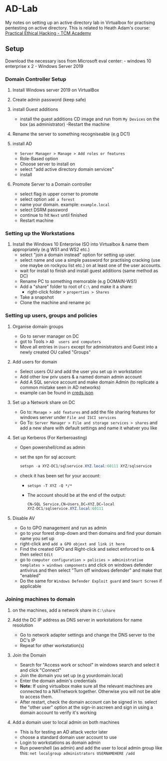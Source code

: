 # AD-Lab

My notes on setting up an active directory lab in Virtualbox for practising pentesting on active directory. This is related to Heath Adam's course: [Practical Ethical Hacking - TCM Academy](https://academy.tcm-sec.com/p/practical-ethical-hacking-the-complete-course)

## Setup

Download the necessary isos from Microsoft eval center:
    - windows 10 enterprise x 2
    - Windows Server 2019

### Domain Controller Setup

1. Install Windows server 2019 on VirtualBox

2. Create admin password (keep safe)

3. install Guest additions
    - install the guest additions CD image and run from `My Devices` on the box (as administrator)
    -Restart the machine

4. Rename the server to something recogniseable (e.g DC1)

5. install AD
    - `Server Manager > Manage > Add roles or features`
    - Role-Based option
    - Choose server to install on
    - select "add active directory domain services"
    - install

6. Promote Server to a Domain controller
    - select flag in upper corner to promote
    - select option `add a forest`
    - name your domain. example: `example.local`
    - select DSRM password
    - continue to hit `Next` until finished
    - Restart machine

### Setting up the Workstations

1. Install the Windows 10 Enterprise ISO into Virtualbox & name them appropriately (e.g WS1 and WS2 etc.)
    - select "join a domain instead" option for setting up user.
    - select name and use a simple password for practising cracking (use one maybe on rockyou list etc.) on at least one of the user accounts.
    - wait for install to finish and install guest additions (same method as DC)
    - Rename PC to something memorable (e.g DOMAIN-WS1)
    - Add a "share" folder to root of `C:\` and make it a share:
        - right-click folder > `properties > Shares`
    - Take a snapshot
    - Clone the machine and rename pc

### Setting up users, groups and policies

1. Organise domain groups
    - Go to server manager on DC
    - got to Tools > `AD  users and computers`
    - Move all entries in `Users` except for administrators and Guest into a newly created OU called "Groups"

2. Add users for domain
    - Select users OU and add the user you set up in workstation
    - Add other low priv users & a named domain admin account
    - Add A SQL service account and make domain Admin (to replicate a common mistake seen in AD networks)
    - example can be found in [creds.json](creds.json)

3. Set up a Network share on DC
    - Go to: `Manage > add features` and add the file sharing features for windows server under `File and ISCI services`
    - Go To: `Server Manager > File and storage services > shares` and add a new share with default settings and name it whatver you like

4. Set up Kerberos (For Kerberoasting)
    - Open powershell/cmd as admin
    - set the spn for sql account:

        ```powershell
        setspn -a XYZ-DC1/sqlservice.XYZ.local:60111 XYZ/sqlservice   
        ```

    - check it has been set for your account:
        - ```setspn -T XYZ -Q */*```
        - The account should be at the end of the output:

            ```powershell
            CN=SQL Service,CN=Users,DC=XYZ,DC=local
            XYZ-DC1/sqlservice.XYZ.local:60111
            ```

5. Disable AV
    - Go to GPO management and run as admin
    - go to your forest drop-down and then domains and find your domain name you set up
    - right-click and `add a GPO objext and link it here`
    - Find the created GPO and Right-click and select enforced to on & then select `Edit`
    - go to `computer configuration > policies > administrative templates > windows components` and click on  windows defender antivirus and then select "Turn off windows defender" and make that "enabled"
    - Do the same for `Windows Defender Exploit guard` and `Smart Screen` if applicable

### Joining machines to domain

1. on the machines, add a network share in `C:\share`

2. Add the DC IP address as DNS server in workstations for name resolution
    - Go to network adapter settings and change the DNS server to the DC's IP
    - Repeat for other workstation(s)

3. Join the Domain
    - Search for "Access work or school" in windows search and select it and click "Connect"
    - Join the domain you set up (e.g yourdomain.local)
    - Enter the domain admin's credentials
    - **Note:** If using virtualbox make sure all the relevant machines are connected to a NATnetwork together. Otherwise you will not be able to access them.
    - After restart, check the domain account can be signed in to. select the "other user" option at the sign-in ascreen and sign in using a domain account to verify it's working

4. Add a domain user to local admin on both machines
    - This is for testing an AD attack vector later
    - choose a standard domain user account to use
    - Login to workstations as domain admin
    - Run powershell (as admin) and add the user to local admin group like this: `net localgroup administrators USERNAMEHERE /add`

